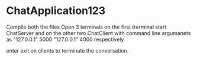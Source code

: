 # ChatApplication123
Compile both the files 
Open 3 terminals 
on the first trerminal start ChatServer 
and on the other two ChatClient with command line argumanets as 
"127.0.0.1" 5000
"127.0.0.1" 4000
respectively 

enter exit on clients to terminate the conversation.
